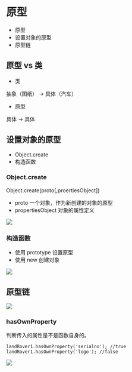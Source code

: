 # 原型

- 原型
- 设置对象的原型
- 原型链

## 原型 vs 类

- 类

抽象（图纸） -> 具体（汽车）

- 原型

具体 -> 具体


## 设置对象的原型

- Object.create
- 构造函数

### Object.create

Object.create(proto[,proertiesObject])

- proto 一个对象，作为新创建的对象的原型
- propertiesObject 对象的属性定义

![](http://oeryvxt85.bkt.clouddn.com/2017-02-01-Screen%20Shot%202017-02-02%20at%2012.18.02%20AM.png)

### 构造函数

- 使用 prototype 设置原型
- 使用 new 创建对象

![](http://oeryvxt85.bkt.clouddn.com/2017-02-01-Screen%20Shot%202017-02-02%20at%2012.29.04%20AM.png)

## 原型链

![](http://oeryvxt85.bkt.clouddn.com/2017-02-01-Screen%20Shot%202017-02-02%20at%2012.57.23%20AM.png)

### hasOwnProperty

判断传入的属性是不是函数自身的。

```
landRover1.hasOwnProperty('serialno'); //true
landRover1.hasOwnProperty('logo'); //false
```

![](http://oeryvxt85.bkt.clouddn.com/2017-02-01-Screen%20Shot%202017-02-02%20at%201.08.46%20AM.png)


